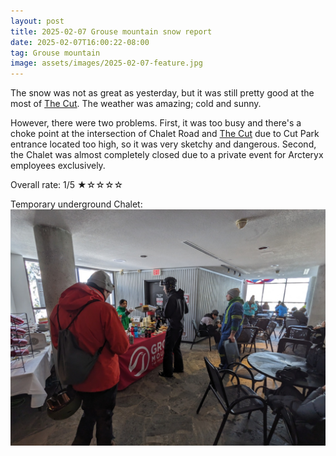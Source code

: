 ```yaml
---
layout: post
title: 2025-02-07 Grouse mountain snow report
date: 2025-02-07T16:00:22-08:00
tag: Grouse mountain
image: assets/images/2025-02-07-feature.jpg
---
```


The snow was not as great as yesterday, but it was still pretty good at the most of [The Cut](/grouse/the-cut/). The weather was amazing; cold and sunny.

However, there were two problems. First, it was too busy and there's a choke point at the intersection of Chalet Road and [The Cut](/grouse/the-cut/) due to Cut Park entrance located too high, so it was very sketchy and dangerous. Second, the Chalet was almost completely closed due to a private event for Arcteryx employees exclusively.

Overall rate: 1/5 ★☆☆☆☆

Temporary underground Chalet:
![](/assets/images/2025-02-07-temporary-underground-chalet.jpg)
